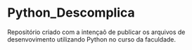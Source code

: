 # Python_Descomplica

Repositório criado com a intençaõ de publicar os arquivos de desenvovimento utilizando Python no curso da faculdade.
